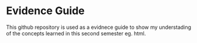 # Evidence Guide
This github repository is used as a evidnece guide to show my understading of the concepts learned in this second semester eg. html.
